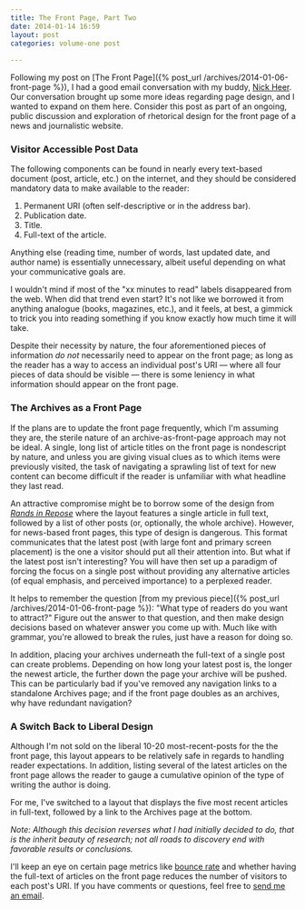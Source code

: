 ```yaml
---
title: The Front Page, Part Two
date: 2014-01-14 16:59
layout: post
categories: volume-one post
  
---
```



Following my post on [The Front Page]({% post_url /archives/2014-01-06-front-page %}), I had a good email conversation with my buddy, [Nick Heer](http://pxlnv.com). Our conversation brought up some more ideas regarding page design, and I wanted to expand on them here. Consider this post as part of an ongoing, public discussion and exploration of rhetorical design for the front page of a news and journalistic website.

### Visitor Accessible Post Data
The following components can be found in nearly every text-based document (post, article, etc.) on the internet, and they should be considered mandatory data to make available to the reader: 

1. Permanent URI (often self-descriptive or in the address bar).
2. Publication date. 
3. Title.
4. Full-text of the article. 

Anything else (reading time, number of words, last updated date, and author name) is essentially unnecessary, albeit useful depending on what your communicative goals are. 

<aside>I wouldn't mind if most of the "xx minutes to read" labels disappeared from the web. When did that trend even start? It's not like we borrowed it from anything analogue (books, magazines, etc.), and it feels, at best, a gimmick to trick you into reading something if you know exactly how much time it will take. </aside>

Despite their necessity by nature, the four aforementioned pieces of information _do not_ necessarily need to appear on the front page; as long as the reader has a way to access an individual post's URI &mdash; where all four pieces of data should be visible &mdash; there is some leniency in what information should appear on the front page. 

### The Archives as a Front Page
If the plans are to update the front page frequently, which I'm assuming they are, the sterile nature of an archive-as-front-page approach may not be ideal. A single, long list of article titles on the front page is nondescript by nature, and unless you are giving visual clues as to which items were previously visited, the task of navigating a sprawling list of text for new content can become difficult if the reader is unfamiliar with what headline they last read.  

An attractive compromise might be to borrow some of the design from [_Rands in Repose_](http://randsinrepose.com) where the layout features a single article in full text, followed by a list of other posts (or, optionally, the whole archive). However, for news-based front pages, this type of design is dangerous. This format communicates that the latest post (with large font and primary screen placement) is the one a visitor should put all their attention into. But what if the latest post isn't interesting? You will have then set up a paradigm of forcing the focus on a single post without providing any alternative articles (of equal emphasis, and perceived importance) to a perplexed reader. 

<aside>It helps to remember the question [from my previous piece]({% post_url /archives/2014-01-06-front-page %}): "What type of readers do you want to attract?" Figure out the answer to that question, and then make design decisions based on whatever answer you come up with. Much like with grammar, you're allowed to break the rules, just have a reason for doing so.</aside>

In addition, placing your archives underneath the full-text of a single post can create problems. Depending on how long your latest post is, the longer the newest article, the further down the page your archive will be pushed. This can be particularly bad if you've removed any navigation links to a standalone Archives page; and if the front page doubles as an archives, why have redundant navigation?

### A Switch Back to Liberal Design
Although I'm not sold on the liberal 10-20 most-recent-posts for the the front page, this layout appears to be relatively safe in regards to handling reader expectations. In addition, listing several of the latest articles on the front page allows the reader to gauge a cumulative opinion of the type of writing the author is doing.

For me, I've switched to a layout that displays the five most recent articles in full-text, followed by a link to the Archives page at the bottom. 

_Note: Although this decision reverses what I had initially decided to do, that is the inherit beauty of research; not all roads to discovery end with favorable results or conclusions._


I'll keep an eye on certain page metrics like [bounce rate](http://en.wikipedia.org/wiki/Bounce_rate) and whether having the full-text of articles on the front page reduces the number of visitors to each post's URI. If you have comments or questions, feel free to [send me an email](/colophon). 
